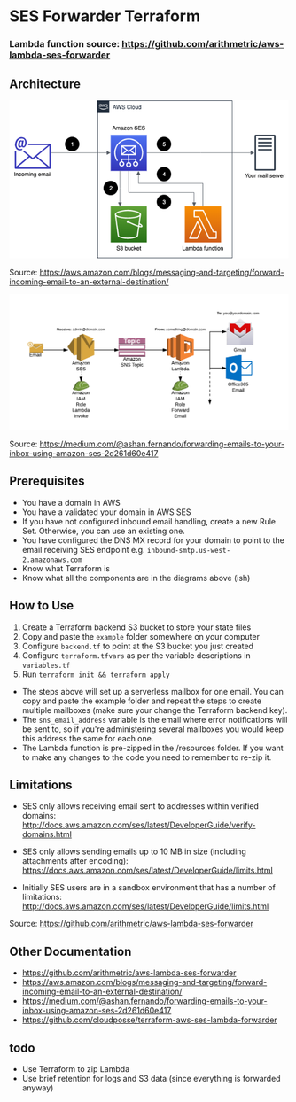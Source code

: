 # SES Forwarder Terraform

### Lambda function source: https://github.com/arithmetric/aws-lambda-ses-forwarder

## Architecture

![alt text](images/architecture.png)

Source: https://aws.amazon.com/blogs/messaging-and-targeting/forward-incoming-email-to-an-external-destination/

![alt text](images/architecture2.png)

Source: https://medium.com/@ashan.fernando/forwarding-emails-to-your-inbox-using-amazon-ses-2d261d60e417

## Prerequisites

* You have a domain in AWS
* You have a validated your domain in AWS SES
* If you have not configured inbound email handling, create a new Rule Set. Otherwise, you can use an existing one.
* You have configured the DNS MX record for your domain to point to the email receiving SES endpoint e.g. `inbound-smtp.us-west-2.amazonaws.com`
* Know what Terraform is
* Know what all the components are in the diagrams above (ish)

## How to Use

1. Create a Terraform backend S3 bucket to store your state files
2. Copy and paste the `example` folder somewhere on your computer
3. Configure `backend.tf` to point at the S3 bucket you just created
4. Configure `terraform.tfvars` as per the variable descriptions in `variables.tf`
5.  Run `terraform init && terraform apply`

* The steps above will set up a serverless mailbox for one email. You can copy and paste the example folder and repeat the steps to create multiple mailboxes (make sure your change the Terraform backend key).
* The `sns_email_address` variable is the email where error notifications will be sent to, so if you're administering several mailboxes you would keep this address the same for each one.
* The Lambda function is pre-zipped in the /resources folder. If you want to make any changes to the code you need to remember to re-zip it.

## Limitations

* SES only allows receiving email sent to addresses within verified domains: http://docs.aws.amazon.com/ses/latest/DeveloperGuide/verify-domains.html

* SES only allows sending emails up to 10 MB in size (including attachments after encoding): https://docs.aws.amazon.com/ses/latest/DeveloperGuide/limits.html

* Initially SES users are in a sandbox environment that has a number of limitations: http://docs.aws.amazon.com/ses/latest/DeveloperGuide/limits.html

Source: https://github.com/arithmetric/aws-lambda-ses-forwarder

## Other Documentation

* https://github.com/arithmetric/aws-lambda-ses-forwarder
* https://aws.amazon.com/blogs/messaging-and-targeting/forward-incoming-email-to-an-external-destination/
* https://medium.com/@ashan.fernando/forwarding-emails-to-your-inbox-using-amazon-ses-2d261d60e417
* https://github.com/cloudposse/terraform-aws-ses-lambda-forwarder

## todo

* Use Terraform to zip Lambda
* Use brief retention for logs and S3 data (since everything is forwarded anyway) 